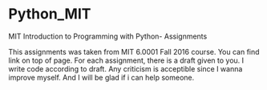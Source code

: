 # Python_MIT
MIT Introduction to Programming with Python- Assignments

This assignments was taken from MIT 6.0001 Fall 2016 course. You can find link on top of page. For each assignment, there is a draft given to you.
I write code according to draft. Any criticism is acceptible since I wanna improve myself. And I will be glad if i can help someone.
